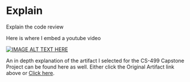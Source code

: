 <!-- layout: page
title: "code-review"
permalink: https://ivypokorny.github.io/code-review

| [Home](https://ivypokorny.github.io/) | [About Me](https://ivypokorny.github.io/about) | [Code Review](https://ivypokorny.github.io/code-review) | [Original Artifact](https://ivypokorny.github.io/original-artifact) | [Enhancements](https://ivypokorny.github.io/enhancements) | [Narratives](https://ivypokorny.github.io/narratives) |  -->

# Explain

Explain the code review

Here is where I embed a youtube video

[![IMAGE ALT TEXT HERE](https://img.youtube.com/vi/YOUTUBE_VIDEO_ID_HERE/0.jpg)](https://www.youtube.com/watch?v=YOUTUBE_VIDEO_ID_HERE)

An in depth explanation of the artifact I selected for the CS-499 Capstone Project can be found here as well. Either click the Original Artifact link above or [Click here](https://ivypokorny.github.io/original-artifact).